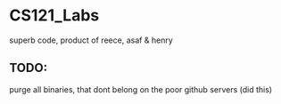 # CS121_Labs
superb code, product of reece, asaf & henry

## TODO:
purge all binaries, that dont belong on the poor github servers (did this)
